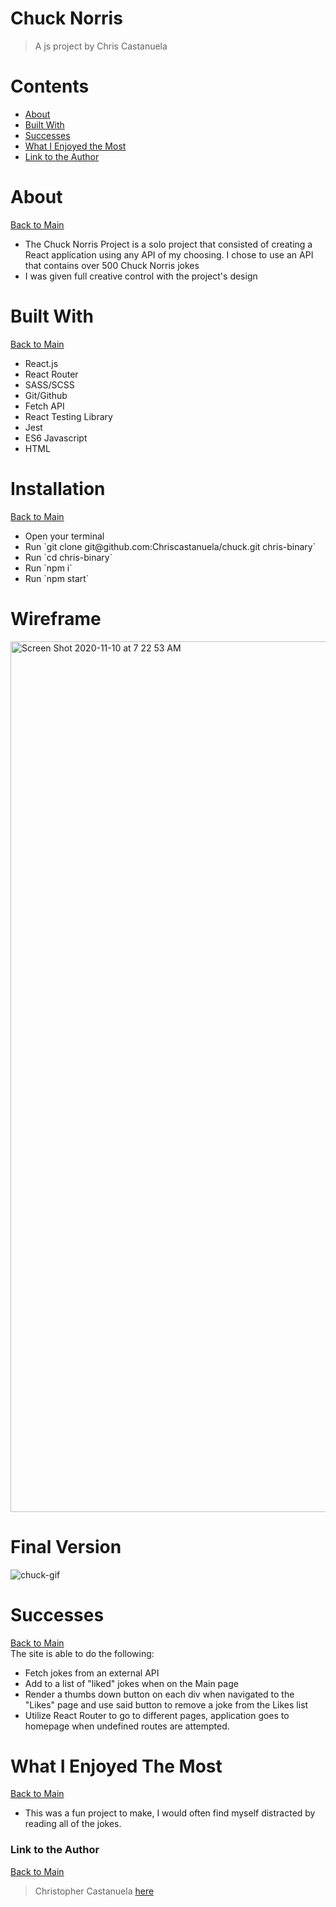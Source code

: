 <a name="mainContents"></a>
# Chuck Norris
> A js project by Chris Castanuela

<!-- [Link to Deployed Site]() -->

# Contents 

* [About](#about)
* [Built With](#bw)
* [Successes](#successes)
* [What I Enjoyed the Most](#wwetm)
* [Link to the Author](#ltta)

# About 

<a name="about"></a>

[Back to Main](#mainContents)
<ul>
    <li>The Chuck Norris Project is a solo project that consisted of creating a React application using any API of my choosing. I chose to use an API that contains over 500 Chuck Norris jokes</li>
    <li>I was given full creative control with the project's design</li>
</ul>

# Built With

<a name="bw"></a>

[Back to Main](#mainContents)
<ul>
    <li>React.js</li>
    <li>React Router</li>
    <li>SASS/SCSS</li>
    <li>Git/Github</li>
    <li>Fetch API</li>
    <li>React Testing Library</li>
    <li>Jest</li>
    <li>ES6 Javascript</li>
    <li>HTML</li>
</ul>

# Installation

<a name="i"></a>

[Back to Main](#mainContents)
<ul>
    <li>Open your terminal</li>
    <li>Run `git clone git@github.com:Chriscastanuela/chuck.git chris-binary`</li>
    <li>Run `cd chris-binary`</li>
    <li>Run `npm i`</li>
    <li>Run `npm start`</li>
</ul>

# Wireframe
<img width="1393" alt="Screen Shot 2020-11-10 at 7 22 53 AM" src="https://user-images.githubusercontent.com/62910433/98686241-8e1d9e80-2325-11eb-9c01-eaaa6d347165.png">

# Final Version
![chuck-gif](https://user-images.githubusercontent.com/62910433/98609708-2591db80-22ab-11eb-82da-786631228491.gif)

# Successes

<a name="successes"></a>

[Back to Main](#mainContents)</br>
The site is able to do the following:
<ul>
    <li>Fetch jokes from an external API</li>
    <li>Add to a list of "liked" jokes when on the Main page</li>
    <li>Render a thumbs down button on each div when navigated to the "Likes" page and use said button to remove a joke from the Likes list</li>
    <li>Utilize React Router to go to different pages, application goes to homepage when undefined routes are attempted.</li>
</ul>

# What I Enjoyed The Most

<a name="wwetm"></a>

[Back to Main](#mainContents)
<ul>
    <li>This was a fun project to make, I would often find myself distracted by reading all of the jokes.</li>
</ul>

### Link to the Author

<a name="ltta"></a>

[Back to Main](#mainContents)

> Christopher Castanuela [here](https://chriscastanuela.github.io/Christopher-Anthony-Castanuela/)


<!-- ### Deployment

This section has moved here: [https://facebook.github.io/create-react-app/docs/deployment](https://facebook.github.io/create-react-app/docs/deployment)

### `npm run build` fails to minify

This section has moved here: [https://facebook.github.io/create-react-app/docs/troubleshooting#npm-run-build-fails-to-minify](https://facebook.github.io/create-react-app/docs/troubleshooting#npm-run-build-fails-to-minify) -->
